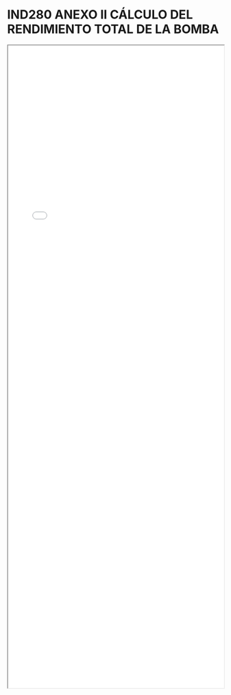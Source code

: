 
# IND280 ANEXO II CÁLCULO DEL RENDIMIENTO TOTAL DE LA BOMBA

<iframe src="../IND280 ANEXO II CÁLCULO DEL RENDIMIENTO TOTAL DE LA BOMBA.pdf" width="100%" height="1500px"></iframe>

